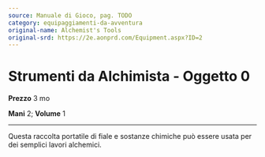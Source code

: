 ```yaml
---
source: Manuale di Gioco, pag. TODO
category: equipaggiamenti-da-avventura
original-name: Alchemist's Tools
original-srd: https://2e.aonprd.com/Equipment.aspx?ID=2
---
```


# Strumenti da Alchimista - Oggetto 0

**Prezzo** 3 mo

**Mani** 2; **Volume** 1

---

Questa raccolta portatile di fiale e sostanze chimiche può essere usata per dei
semplici lavori alchemici.
